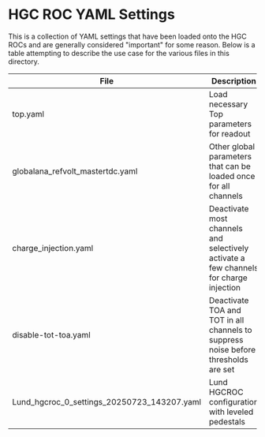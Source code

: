 # HGC ROC YAML Settings
This is a collection of YAML settings that have been loaded onto the HGC ROCs and are generally considered "important" for some reason.
Below is a table attempting to describe the use case for the various files in this directory.

File | Description
---|---
top.yaml | Load necessary Top parameters for readout
globalana\_refvolt\_mastertdc.yaml | Other global parameters that can be loaded once for all channels
charge\_injection.yaml | Deactivate most channels and selectively activate a few channels for charge injection
disable-tot-toa.yaml | Deactivate TOA and TOT in all channels to suppress noise before thresholds are set
Lund\_hgcroc\_0\_settings\_20250723\_143207.yaml | Lund HGCROC configuration with leveled pedestals
